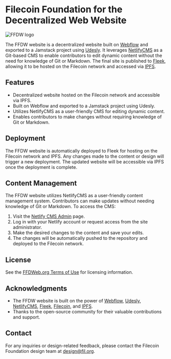 # Filecoin Foundation for the Decentralized Web Website


![FFDW logo](https://fil-foundation.on.fleek.co/logos/FFDWeb/SVG%20%28Vector%29/FFDW_full_white.svg)


The FFDW website is a decentralized website built on [Webflow](https://webflow.com/) and exported to a Jamstack project using [Udesly](https://www.udesly.com/). It leverages [NetlifyCMS](https://decapcms.org/) as a Git-based CMS to enable contributors to edit dynamic content without the need for knowledge of Git or Markdown. The final site is published to [Fleek](https://fleek.co/), allowing it to be hosted on the Filecoin network and accessed via [IPFS](https://ipfs.tech/).

## Features

- Decentralized website hosted on the Filecoin network and accessible via IPFS.
- Built on Webflow and exported to a Jamstack project using Udesly.
- Utilizes NetlifyCMS as a user-friendly CMS for editing dynamic content.
- Enables contributors to make changes without requiring knowledge of Git or Markdown.

## Deployment

The FFDW website is automatically deployed to Fleek for hosting on the Filecoin network and IPFS. Any changes made to the content or design will trigger a new deployment. The updated website will be accessible via IPFS once the deployment is complete.

## Content Management

The FFDW website utilizes NetlifyCMS as a user-friendly content management system. Contributors can make updates without needing knowledge of Git or Markdown. To access the CMS:

1. Visit the [Netlify CMS Admin](https://ffdweb.netlify.app/admin) page.
2. Log in with your Netlify account or request access from the site administrator.
3. Make the desired changes to the content and save your edits.
4. The changes will be automatically pushed to the repository and deployed to the Filecoin network.

## License

See the [FFDWeb.org Terms of Use](https://ffdweb.org/terms) for licensing information.

## Acknowledgments

- The FFDW website is built on the power of [Webflow](https://webflow.com/), [Udesly](https://www.udesly.com/), [NetlifyCMS](https://decapcms.org/), [Fleek](https://fleek.co/), [Filecoin](https://filecoin.io/), and [IPFS](https://ipfs.tech/).
- Thanks to the open-source community for their valuable contributions and support.

## Contact

For any inquiries or design-related feedback, please contact the Filecoin Foundation design team at [design@fil.org](mailto:design@fil.org).
